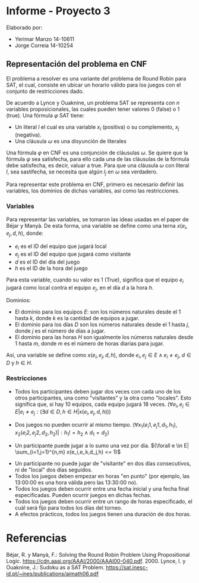 # Informe - Proyecto 3
Elaborado por:
- Yerimar Manzo 14-10611
- Jorge Correia 14-10254

## Representación del problema en CNF

El problema a resolver es una variante del problema de Round Robin para SAT, el cual, consiste en ubicar un horario válido para los juegos con el conjunto de restricciones dado.

De acuerdo a Lynce y Ouaknine, un problema SAT se representa con $n$ variables proposicionales, las cuales pueden tener valores $0$ (false) o $1$ (true). Una fórmula $\varphi$ SAT tiene:
- Un literal $l$ el cual es una variable $x_i$ (positiva) o su complemento, $x_j$ (negativa). 
- Una cláusula $\omega$ es una disyunción de literales

Una fórmula $\varphi$ en CNF es una conjunción de cláusulas $\omega$. Se quiere que la fórmula $\varphi$ sea satisfecha, para ello cada  una de las cláusulas de la fórmula debe satisfecha, es decir, valuar a true. Para que una cláusula $\omega$ con literal $l$, sea sastifecha, se necesita que algún $l_j$ en $\omega$ sea verdadero.

Para representar este problema en CNF, primero es necesario definir las variables, los dominios de dichas variables, así como las restricciones. 

### Variables

Para representar las variables, se tomaron las ideas usadas en el paper de Béjar y Manyà. De esta forma, una variable se define como una terna $x(e_i,e_j,d,h)$, donde:
- $e_i$ es el ID del equipo que jugará local
- $e_j$ es el ID del equipo que jugará como visitante
- $d$ es el ID del día del juego
- $h$ es el ID de la hora del juego

Para esta variable, cuando su valor es $1$ (True), significa que el equipo $e_i$ jugará como local contra el equipo $e_j$, en el día $d$ a la hora $h$.

Dominios:

- El dominio para los equipos $E$: son los números naturales desde el 1 hasta $k$, donde $k$ es la cantidad de equipos a jugar.
- El dominio para los días $D$ son los números naturales desde el 1 hasta $j$, donde $j$ es el número de días a jugar. 
- El dominio para las horas $H$ son igualmente los números naturales desde 1 hasta $m$, donde $m$ es el número de horas diarias para jugar.

Así, una variable se define como $x(e_i,e_j,d,h)$, donde $e_i,e_j \in E \land e_i \neq e_j$, $d \in D$ y $h \in H$.

### Restricciones

- Todos los participantes deben jugar dos veces con cada uno de los otros participantes, una como "visitantes" y la otra como "locales". Esto significa que, si hay 10 equipos, cada equipo jugará 18 veces.
$(\forall e_i,e_j \in E | e_i \neq e_j : (\exists d \in D, h \in H | x(e_i,e_j,d,h)))$ 

- Dos juegos no pueden ocurrir al mismo tiempo. $(\forall x_1(e_i1,e_j1,d_1,h_1), x_2(e_i2,e_j2,d_2,h_2) | : h_1 != h_2 \land d_1 = d_2)$
- Un participante puede jugar a lo sumo una vez por día. $(\forall e \in E| \sum_{i=1,j=1}^{n,m} x(e_i,e_k,d_j,h) <= 1)$
* Un participante no puede jugar de "visitante" en dos días consecutivos, ni de "local" dos días seguidos.
* Todos los juegos deben empezar en horas "en punto" (por ejemplo, las 13:00:00 es una hora válida pero las 13:30:00 no).
* Todos los juegos deben ocurrir entre una fecha inicial y una fecha final especificadas. Pueden ocurrir juegos en dichas fechas.
* Todos los juegos deben ocurrir entre un rango de horas especificado, el cuál será fijo para todos los días del torneo.
* A efectos prácticos, todos los juegos tienen una duración de dos horas.


# Referencias

Béjar, R. y Manyà, F.: Solving the Round Robin Problem Using Propositional Logic. https://cdn.aaai.org/AAAI/2000/AAAI00-040.pdf. 2000.
Lynce, I. y Ouaknine, J.: Sudoku as a SAT Problem. https://sat.inesc-id.pt/~ines/publications/aimath06.pdf